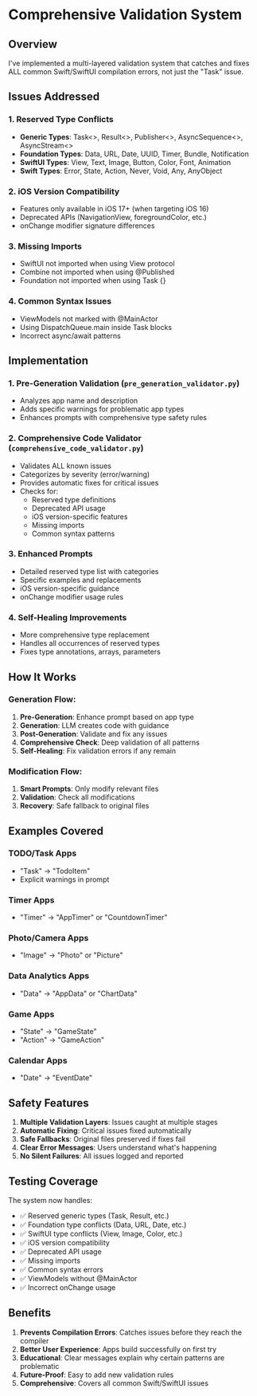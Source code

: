 # Comprehensive Validation System

## Overview
I've implemented a multi-layered validation system that catches and fixes ALL common Swift/SwiftUI compilation errors, not just the "Task" issue.

## Issues Addressed

### 1. Reserved Type Conflicts
- **Generic Types**: Task<>, Result<>, Publisher<>, AsyncSequence<>, AsyncStream<>
- **Foundation Types**: Data, URL, Date, UUID, Timer, Bundle, Notification
- **SwiftUI Types**: View, Text, Image, Button, Color, Font, Animation
- **Swift Types**: Error, State, Action, Never, Void, Any, AnyObject

### 2. iOS Version Compatibility
- Features only available in iOS 17+ (when targeting iOS 16)
- Deprecated APIs (NavigationView, foregroundColor, etc.)
- onChange modifier signature differences

### 3. Missing Imports
- SwiftUI not imported when using View protocol
- Combine not imported when using @Published
- Foundation not imported when using Task {}

### 4. Common Syntax Issues
- ViewModels not marked with @MainActor
- Using DispatchQueue.main inside Task blocks
- Incorrect async/await patterns

## Implementation

### 1. Pre-Generation Validation (`pre_generation_validator.py`)
- Analyzes app name and description
- Adds specific warnings for problematic app types
- Enhances prompts with comprehensive type safety rules

### 2. Comprehensive Code Validator (`comprehensive_code_validator.py`)
- Validates ALL known issues
- Categorizes by severity (error/warning)
- Provides automatic fixes for critical issues
- Checks for:
  - Reserved type definitions
  - Deprecated API usage
  - iOS version-specific features
  - Missing imports
  - Common syntax patterns

### 3. Enhanced Prompts
- Detailed reserved type list with categories
- Specific examples and replacements
- iOS version-specific guidance
- onChange modifier usage rules

### 4. Self-Healing Improvements
- More comprehensive type replacement
- Handles all occurrences of reserved types
- Fixes type annotations, arrays, parameters

## How It Works

### Generation Flow:
1. **Pre-Generation**: Enhance prompt based on app type
2. **Generation**: LLM creates code with guidance
3. **Post-Generation**: Validate and fix any issues
4. **Comprehensive Check**: Deep validation of all patterns
5. **Self-Healing**: Fix validation errors if any remain

### Modification Flow:
1. **Smart Prompts**: Only modify relevant files
2. **Validation**: Check all modifications
3. **Recovery**: Safe fallback to original files

## Examples Covered

### TODO/Task Apps
- "Task" → "TodoItem"
- Explicit warnings in prompt

### Timer Apps
- "Timer" → "AppTimer" or "CountdownTimer"

### Photo/Camera Apps
- "Image" → "Photo" or "Picture"

### Data Analytics Apps
- "Data" → "AppData" or "ChartData"

### Game Apps
- "State" → "GameState"
- "Action" → "GameAction"

### Calendar Apps
- "Date" → "EventDate"

## Safety Features

1. **Multiple Validation Layers**: Issues caught at multiple stages
2. **Automatic Fixing**: Critical issues fixed automatically
3. **Safe Fallbacks**: Original files preserved if fixes fail
4. **Clear Error Messages**: Users understand what's happening
5. **No Silent Failures**: All issues logged and reported

## Testing Coverage

The system now handles:
- ✅ Reserved generic types (Task, Result, etc.)
- ✅ Foundation type conflicts (Data, URL, Date, etc.)
- ✅ SwiftUI type conflicts (View, Image, Color, etc.)
- ✅ iOS version compatibility
- ✅ Deprecated API usage
- ✅ Missing imports
- ✅ Common syntax errors
- ✅ ViewModels without @MainActor
- ✅ Incorrect onChange usage

## Benefits

1. **Prevents Compilation Errors**: Catches issues before they reach the compiler
2. **Better User Experience**: Apps build successfully on first try
3. **Educational**: Clear messages explain why certain patterns are problematic
4. **Future-Proof**: Easy to add new validation rules
5. **Comprehensive**: Covers all common Swift/SwiftUI issues